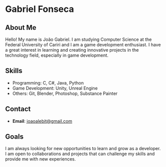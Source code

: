 # Gabriel Fonseca

## About Me
Hello! My name is João Gabriel. I am studying Computer Science at the Federal University of Cariri and I am a game development enthusiast. I have a great interest in learning and creating innovative projects in the technology field, especially in game development.

## Skills
- Programming: C, C#, Java, Python
- Game Development: Unity, Unreal Engine
- Others: Git, Blender, Photoshop, Substance Painter

## Contact
- **Email**: [joaoalebit@gmail.com](mailto:joaoalebit@gmail.com)

## Goals
I am always looking for new opportunities to learn and grow as a developer. I am open to collaborations and projects that can challenge my skills and provide me with new experiences.
